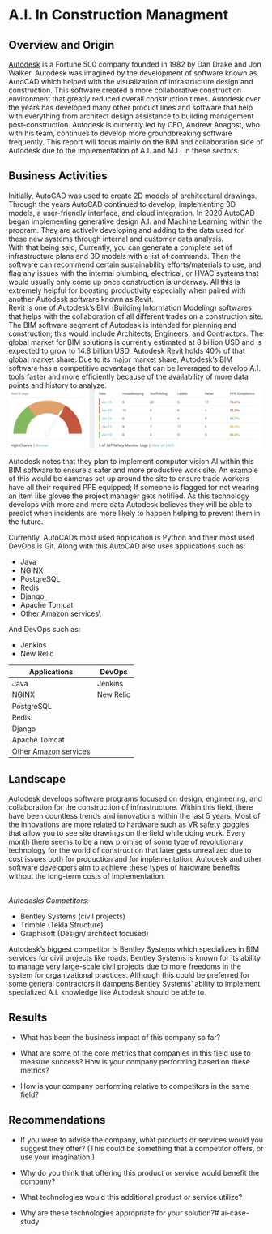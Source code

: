 # A.I. In Construction Managment

## Overview and Origin

[Autodesk](https://www.autodesk.com/company) is a Fortune 500 company founded in 1982 by Dan Drake and Jon Walker. Autodesk was imagined by the development of software known as AutoCAD which helped with the visualization of infrastructure design and construction. This software created a more collaborative construction environment that greatly reduced overall construction times. Autodesk over the years has developed many other product lines and software that help with everything from architect design assistance to building management post-construction. Autodesk is currently led by CEO, Andrew Anagost, who with his team, continues to develop more groundbreaking software frequently. This report will focus mainly on the BIM and collaboration side of Autodesk due to the implementation of A.I. and M.L. in these sectors. 

## Business Activities

 Initially, AutoCAD was used to create 2D models of architectural drawings. Through the years AutoCAD continued to develop, implementing 3D models, a user-friendly interface, and cloud integration. In 2020 AutoCAD began implementing generative design A.I. and Machine Learning within the program. They are actively developing and adding to the data used for these new systems through internal and customer data analysis. <br>
 With that being said, Currently, you can generate a complete set of infrastructure plans and 3D models with a list of commands. Then the software can recommend certain sustainability efforts/materials to use, and flag any issues with the internal plumbing, electrical, or HVAC systems that would usually only come up once construction is underway. All this is extremely helpful for boosting productivity especially when paired with another Autodesk software known as Revit. <br>
 Revit is one of Autodesk’s BIM (Building Information Modeling) softwares that helps with the collaboration of all different trades on a construction site. The BIM software segment of Autodesk is intended for planning and construction; this would include Architects, Engineers, and Contractors. The global market for BIM solutions is currently estimated at 8 billion USD and is expected to grow to 14.8 billion USD. Autodesk Revit holds 40% of that global market share. Due to its major market share, Autodesk’s BIM software has a competitive advantage that can be leveraged to develop A.I. tools faster and more efficiently because of the availability of more data points and history to analyze. <br>
 ![Project Logo](Images/Data.png)

 Autodesk notes that they plan to implement computer vision AI within this BIM software to ensure a safer and more productive work site. An example of this would be cameras set up around the site to ensure trade workers have all their required PPE equipped; If someone is flagged for not wearing an item like gloves the project manager gets notified. As this technology develops with more and more data Autodesk believes they will be able to predict when incidents are more likely to happen helping to prevent them in the future. <br>

Currently, AutoCADs most used application is Python and their most used DevOps is Git. Along with this AutoCAD also uses applications such as: 
  - Java
  - NGINX
  - PostgreSQL
  - Redis
  - Django
  - Apache Tomcat
  - Other Amazon services\

And DevOps such as:
  - Jenkins
  - New Relic

| Applications                     | DevOps                          |
|---------------------------------|---------------------------------|
| Java                            | Jenkins                          |
| NGINX                            | New Relic                        |
| PostgreSQL                       |                                 |
| Redis                            |                                 |
| Django                           |                                 |
| Apache Tomcat                    |                                 |
| Other Amazon services            |                                 |


## Landscape

Autodesk develops software programs focused on design, engineering, and collaboration for the construction of infrastructure. Within this field, there have been countless trends and innovations within the last 5 years. Most of the innovations are more related to hardware such as VR safety goggles that allow you to see site drawings on the field while doing work. Every month there seems to be a new promise of some type of revolutionary technology for the world of construction that later gets unrealized due to cost issues both for production and for implementation. Autodesk and other software developers aim to achieve these types of hardware benefits without the long-term costs of implementation. 
<br>
<br>

*Autodesks Competitors:*

* Bentley Systems (civil projects)
* Trimble (Tekla Structure)
* Graphisoft (Design/ architect focused) 

Autodesk’s biggest competitor is Bentley Systems which specializes in BIM services for civil projects like roads. Bentley Systems is known for its ability to manage very large-scale civil projects due to more freedoms in the system for organizational practices. Although this could be preferred for some general contractors it dampens Bentley Systems’ ability to implement specialized A.I. knowledge like Autodesk should be able to. 

## Results

* What has been the business impact of this company so far?

* What are some of the core metrics that companies in this field use to measure success? How is your company performing based on these metrics?

* How is your company performing relative to competitors in the same field?

## Recommendations

* If you were to advise the company, what products or services would you suggest they offer? (This could be something that a competitor offers, or use your imagination!)

* Why do you think that offering this product or service would benefit the company?

* What technologies would this additional product or service utilize?

* Why are these technologies appropriate for your solution?# ai-case-study

[def]: https://www.autodesk.com/company
[def2]: Desktop/Activites/ai-case-study/Data.png